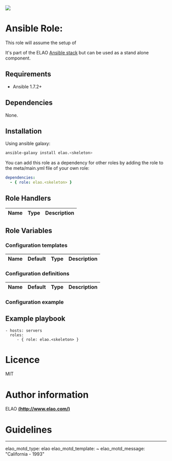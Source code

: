 <img src="http://www.elao.com/images/corpo/logo_red_small.png"/>

# Ansible Role: <skeleton>

This role will assume the setup of <skeleton>

It's part of the ELAO [Ansible stack](http://ansible.elao.com) but can be used as a stand alone component.

## Requirements

- Ansible 1.7.2+

## Dependencies

None.

## Installation

Using ansible galaxy:

```bash
ansible-galaxy install elao.<skeleton>
```
You can add this role as a dependency for other roles by adding the role to the meta/main.yml file of your own role:

```yaml
dependencies:
  - { role: elao.<skeleton> }
```

## Role Handlers

|Name|Type|Description|
|----|----|-----------|
<skeleton>

## Role Variables

### Configuration templates

|Name|Default|Type|Description|
|----|-------|----|-----------|
<skeleton>


### Configuration definitions

|Name|Default|Type|Description|
|----|-------|----|-----------|
<skeleton>

### Configuration example

<skeleton>

## Example playbook

    - hosts: servers
      roles:
         - { role: elao.<skeleton> }

# Licence

MIT

# Author information

ELAO [**(http://www.elao.com/)**](http://www.elao.com)

# Guidelines

---

elao_motd_type:     elao
elao_motd_template: ~
elao_motd_message:  "California - 1993"

